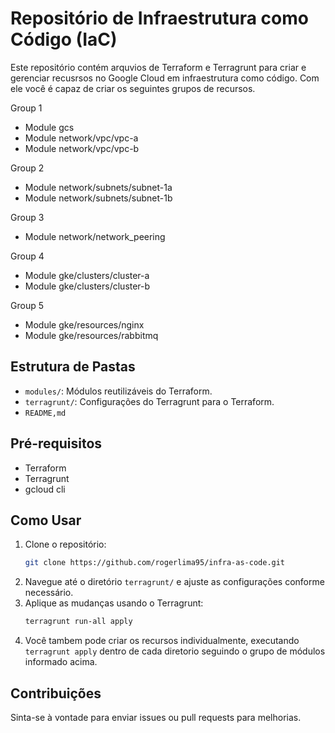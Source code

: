 
# Repositório de Infraestrutura como Código (IaC)

Este repositório contém arquvios de Terraform e Terragrunt para criar e gerenciar recusrsos no Google Cloud em infraestrutura como código.
Com ele você é capaz de criar os seguintes grupos de recursos.

Group 1
- Module gcs
- Module network/vpc/vpc-a
- Module network/vpc/vpc-b

Group 2
- Module network/subnets/subnet-1a
- Module network/subnets/subnet-1b

Group 3
- Module network/network_peering

Group 4
- Module gke/clusters/cluster-a
- Module gke/clusters/cluster-b

Group 5
- Module gke/resources/nginx
- Module gke/resources/rabbitmq



## Estrutura de Pastas

- `modules/`: Módulos reutilizáveis do Terraform.
- `terragrunt/`: Configurações do Terragrunt para o Terraform.
- `README,md`

## Pré-requisitos

- Terraform
- Terragrunt
- gcloud cli

## Como Usar

1. Clone o repositório:
   ```bash
   git clone https://github.com/rogerlima95/infra-as-code.git
   ```
2. Navegue até o diretório `terragrunt/` e ajuste as configurações conforme necessário.
3. Aplique as mudanças usando o Terragrunt:
   ```bash
   terragrunt run-all apply
   ```
4. Você tambem pode criar os recursos individualmente, executando `terragrunt apply` dentro de cada diretorio seguindo o grupo de módulos informado acima.

## Contribuições

Sinta-se à vontade para enviar issues ou pull requests para melhorias.
